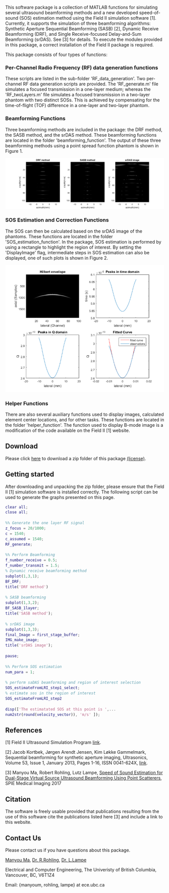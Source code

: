 This software package is a collection of MATLAB functions for simulating several ultrasound beamforming methods and a new developed speed-of-sound (SOS) estimation method using the Field II simulation software [1]. Currently, it supports the simulation of three beamforming algorithms: Synthetic Aperture Sequential Beamforming (SASB) [2], Dynamic Receive Beamforming (DRF), and Single Receive-focused Delay-and-Sum Beamforming (srDAS). See [3] for details. To execute the modules provided in this package, a correct installation of the Field II package is required.

This package consists of four types of functions:

### Per-Channel Radio Frequency (RF) data generation functions

These scripts are listed in the sub-folder 'RF_data_generation'. Two per-channel RF data generation scripts are provided. The 'RF_generate.m' file simulates a focused transmission in a one-layer medium; whereas the 'RF_twoLayers.m' file simulates a focused transmission in a two-layer phantom with two distinct SOSs. This is achieved by compensating for the time-of-flight (TOF) difference in a one-layer and two-layer phantom.

### Beamforming Functions
Three beamforming methods are included in the package: the DRF method, the SASB method, and the srDAS method. These beamforming functions are located in the folder 'beamforming_function'. The output of these three beamforming methods using a point spread function phantom is shown in Figure 1. 

![Figure 1](output_beamforming.png)

### SOS Estimation and Correction Functions
The SOS can then be calculated based on the srDAS image of the phantoms. These functions are located in the folder 'SOS_estimation_function'. In the package, SOS estimation is performed by using a rectangle to highlight the region of interest. By setting the 'DisplayImage' flag, intermediate steps in SOS estimation can also be displayed, one of such plots is shown in Figure 2.

![Figure 2](SOS_estimation.png)

### Helper Functions
There are also several auxiliary functions used to display images, calculated element center locations, and for other tasks. These functions are located in the folder 'helper_function'. The function used to display B-mode image is a modification of the code available on the Field II [1] website.

## Download
Please click [here](http://www.ece.ubc.ca/~manyoum/dual_stage_sos/dual_stage_sos.zip) to download a zip folder of this package [(license)](license.txt).

## Getting started
After downloading and unpacking the zip folder, please ensure that the Field II [1] simulation software is installed correctly. The following script can be used to generate the graphs presented on this page.

``` matlab
clear all;
close all;

%% Generate the one layer RF signal
z_focus = 20/1000;
c = 1540;
c_assumed = 1540;
RF_generate;

%% Perform Beamforming
f_number_receive = 0.5;
f_number_transmit = 1.5;
% Dynamic receive beamforming method
subplot(1,3,1);
BF_DRF;
title('DRF method')

% SASB beamforming
subplot(1,3,2);
BF_SASB_1layer;
title('SASB method');

% srDAS image
subplot(1,3,3);
final_Image = first_stage_buffer;
IMG_make_image;
title('srDAS image');

pause;

%% Perform SOS estimation
num_para = 1;

% perform saDAS beamforming and region of interest selection
SOS_estimateFromLRI_step1_select;
% estimate sos in the region of interest
SOS_estimateFromLRI_step2

disp(['The estimatated SOS at this point is ',...
num2str(round(velocity_vector)), 'm/s' ]);
```

## References

[1] Field II Ultrasound Simulation Program [link](http://field-ii.dk/).

[2] Jacob Kortbek, Jørgen Arendt Jensen, Kim Løkke Gammelmark, Sequential beamforming for synthetic aperture imaging, Ultrasonics, Volume 53, Issue 1, January 2013, Pages 1-16, ISSN 0041-624X, [link](http://www.sciencedirect.com/science/article/pii/S0041624X12001138).

[3] Manyou Ma, Robert Rohling, Lutz Lampe, [Speed of Sound Estimation for Dual-Stage Virtual Source Ultrasound Beamforming Using Point Scatterers](https://www.spiedigitallibrary.org/conference-proceedings-of-spie/10139/101390Z/Speed-of-sound-estimation-for-dual-stage-virtual-source-ultrasound/10.1117/12.2248309.pdf), SPIE Medical Imaging 2017

## Citation

The software is freely usable provided that publications resulting from the use of this software cite the publications listed here [3] and include a link to this website.

## Contact Us

Please contact us if you have questions about this package.

[Manyou Ma](http://manyouma.github.io), [Dr. R.Rohling](http://ece.ubc.ca/~rohling), [Dr. L.Lampe](http://ece.ubc.ca/~lampe)

Electrical and Computer Engineering,
The Univeristy of British Columbia,
Vancouver, BC, V6T1Z4

Email: {manyoum, rohling, lampe} at ece.ubc.ca

